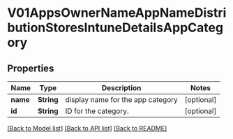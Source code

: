 # V01AppsOwnerNameAppNameDistributionStoresIntuneDetailsAppCategory

## Properties
Name | Type | Description | Notes
------------ | ------------- | ------------- | -------------
**name** | **String** | display name for the app category | [optional] 
**id** | **String** | ID for the category. | [optional] 

[[Back to Model list]](../README.md#documentation-for-models) [[Back to API list]](../README.md#documentation-for-api-endpoints) [[Back to README]](../README.md)


